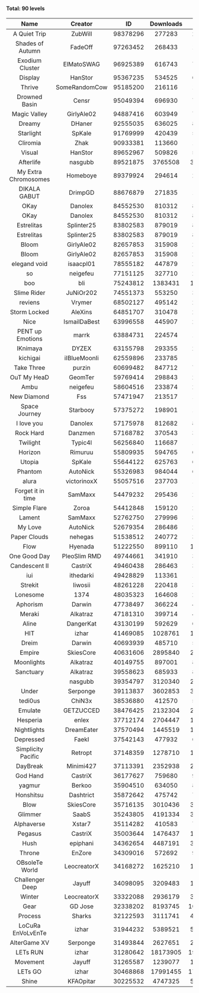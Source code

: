 #### Total: 90 levels

| Name | Creator | ID | Downloads | Likes |
|:---:|:---:|:---:|:---:|:---:|
| A Quiet Trip | ZubWill | 98378296 | 277283 | 26130
| Shades of Autumn | FadeOff | 97263452 | 268433 | 16278
| Exodium Cluster | ElMatoSWAG | 96925389 | 616743 | 72441
| Display | HanStor | 95367235 | 534525 | 62860
| Thrive | SomeRandomCow | 95185200 | 216116 | 14813
| Drowned Basin | Censr | 95049394 | 696930 | 77292
| Magic Valley | GirlyAle02 | 94887416 | 603949 | 79566
| Dreamy | DHaner | 92555035 | 636025 | 87517
| Starlight | SpKale | 91769999 | 420439 | 53582
| Cliromia | Zhak | 90933381 | 113660 | 10506
| Visual | HanStor | 89652967 | 509826 | 55415
| Afterlife | nasgubb | 89521875 | 3765508 | 313891
| My Extra Chromosomes | Homeboye | 89379924 | 294614 | 21629
| DIKALA GABUT | DrimpGD | 88676879 | 271835 | 17508
| OKay | Danolex | 84552530 | 810312 | 80820
| OKay | Danolex | 84552530 | 810312 | 80820
| Estrelitas | Splinter25 | 83802583 | 879019 | 82979
| Estrelitas | Splinter25 | 83802583 | 879019 | 82979
| Bloom | GirlyAle02 | 82657853 | 315908 | 28838
| Bloom | GirlyAle02 | 82657853 | 315908 | 28838
| elegand void | isaacpl01 | 78555182 | 447879 | 28183
| so | neigefeu | 77151125 | 327710 | 28400
| boo | bli | 75243812 | 1383431 | 114385
| Slime Rider | JuNiOr202 | 74551373 | 553250 | 31162
| reviens | Vrymer | 68502127 | 495142 | 29856
| Storm Locked | AleXins | 64851707 | 310478 | 23981
| Nice | IsmailDaBest | 63996558 | 445907 | 25555
| PENT up Emotions | marrk | 63884731 | 224574 | 14819
| IKnimaya | DYZEX | 63155798 | 293355 | 20282
| kichigai | iIBlueMoonIi | 62559896 | 233785 | 9987
| Take Three | purzin | 60699482 | 847712 | 73434
| OuT My HeaD | GeomTer | 59769414 | 298843 | 20620
| Ambu | neigefeu | 58604516 | 233874 | 21140
| New Diamond | Fss | 57471947 | 213517 | 16154
| Space Journey | Starbooy | 57375272 | 198901 | 14871
| I love you | Danolex | 57175978 | 812682 | 89634
| Rock Hard | Danzmen | 57168782 | 370543 | 31295
| Twilight | Typic4l | 56256840 | 116687 | 10017
| Horizon | Rimuruu | 55809935 | 594765 | 65827
| Utopia | SpKale | 55644122 | 625763 | 63547
| Phantom | AutoNick | 55326983 | 984044 | 66592
| alura | victorinoxX | 55057516 | 237703 | 19052
| Forget it in time | SamMaxx | 54479232 | 295436 | 24940
| Simple Flare | Zoroa | 54412848 | 159120 | 22139
| Lament | SamMaxx | 52762750 | 279996 | 33377
| My Love | AutoNick | 52679354 | 286486 | 29339
| Paper Clouds | nehegas | 51538512 | 240772 | 30533
| Flow | Hyenada | 51222550 | 899110 | 100043
| One Good Day | PleoSlim RMD | 49744661 | 341910 | 37853
| Candescent II | CastriX | 49460438 | 286463 | 37575
| iui | ithedarki | 49428829 | 113361 | 17206
| Strekit | Iiwosii | 48261228 | 220418 | 31156
| Lonesome | 1374 | 48035323 | 164608 | 21932
| Aphorism | Darwin | 47738497 | 366224 | 47555
| Meraki | Alkatraz | 47181310 | 399714 | 47013
| Aline | DangerKat | 43130199 | 592629 | 64365
| HIT | izhar | 41469085 | 1028761 | 106938
| Dreim | Darwin | 40693939 | 485710 | 58914
| Empire | SkiesCore | 40631606 | 2895840 | 277036
| Moonlights | Alkatraz | 40149755 | 897001 | 81013
| Sanctuary | Alkatraz | 39558623 | 685933 | 88567
|   | nasgubb | 39354797 | 3120340 | 245481
| Under | Serponge | 39113837 | 3602853 | 373585
| tedi0us | ChiN3x | 38536880 | 412570 | 53158
| Emulate | GETZUCCED | 38476425 | 2132304 | 210211
| Hesperia | enlex | 37712174 | 2704447 | 198429
| Nightlights | DreamEater | 37570494 | 1445519 | 139505
| Depressed | FaekI | 37542143 | 477932 | 66340
| Simplicity Pacific | Retropt | 37148359 | 1278710 | 134948
| DayBreak | Minimi427 | 37113391 | 2352938 | 247890
| God Hand | CastriX | 36177627 | 759680 | 99575
| yagmur | Berkoo | 35904510 | 634050 | 82714
| Honshitsu | Dashtrict | 35872642 | 475742 | 78615
| Blow | SkiesCore | 35716135 | 3010436 | 302741
| Glimmer | SaabS | 35243805 | 4191334 | 349120
| Alphaverse | Xstar7 | 35114282 | 410583 | 70523
| Pegasus | CastriX | 35003644 | 1476437 | 187405
| Hush | epiphani | 34362654 | 4487191 | 384613
| Throne | EnZore | 34309016 | 572692 | 92674
| OBsoleTe World | LeocreatorX | 34168272 | 1625210 | 169000
| Challenger Deep | Jayuff | 34098095 | 3209483 | 193759
| Winter | LeocreatorX | 33322088 | 2936179 | 304563
| Gear | GD Jose | 32338202 | 8193745 | 1068227
| Process | Sharks | 32122593 | 3111741 | 407844
| LoCuRa EnVoLvEnTe | izhar | 31944232 | 5389521 | 595949
| AlterGame XV | Serponge | 31493844 | 2627651 | 237043
| LETs  RUN | izhar | 31280642 | 18173905 | 1950420
| Movement | Jayuff | 31265587 | 1239077 | 144939
| LETs GO | izhar | 30468868 | 17991455 | 1708571
| Shine | KFAOpitar | 30225532 | 4747325 | 558125
